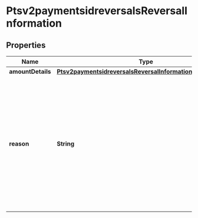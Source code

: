 
# Ptsv2paymentsidreversalsReversalInformation

## Properties
Name | Type | Description | Notes
------------ | ------------- | ------------- | -------------
**amountDetails** | [**Ptsv2paymentsidreversalsReversalInformationAmountDetails**](Ptsv2paymentsidreversalsReversalInformationAmountDetails.md) |  |  [optional]
**reason** | **String** | Reason for the authorization reversal. Possible value:   - &#x60;34&#x60;: Suspected fraud  This field is ignored for processors that do not support this value.  Returned by authorization reversal.  |  [optional]



